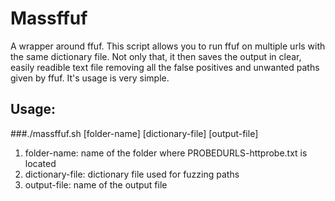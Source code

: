 # Massffuf
A wrapper around ffuf.
This script allows you to run ffuf on multiple urls with the same dictionary file.
Not only that, it then saves the output in clear, easily readible text file removing all the false positives and unwanted paths given by ffuf.
It's usage is very simple.

## Usage:

###./massffuf.sh [folder-name] [dictionary-file] [output-file]

1. folder-name:       name of the folder where PROBEDURLS-httprobe.txt is located
2. dictionary-file:   dictionary file used for fuzzing paths
3. output-file:       name of the output file

